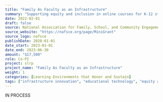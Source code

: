 ```yaml
---
title: "Family As Faculty as an Infrastructure"
summary: "Supporting equity and inclusion in online courses for K-12 students across Indiana"
date: 2022-02-01
draft: false
source: National Association for Family, School, and Community Engagement
source_website: "https://nafsce.org/page/MiniGrant"
source_logo: nafsce
publishDate: 2020-01-01
date_start: 2023-01-01
date_end: 2023-06-30
amount: "$17,500"
role: Co-PI
project: slrp
project_name: "Family As Faculty as an Infrastructure"
weight: 1
categories: [Learning Environments that Honor and Sustain]
tags: ["infrastructure innovation", "educational technology", "equity and inclusion", "key personnel"]
---
```


IN PROCESS
